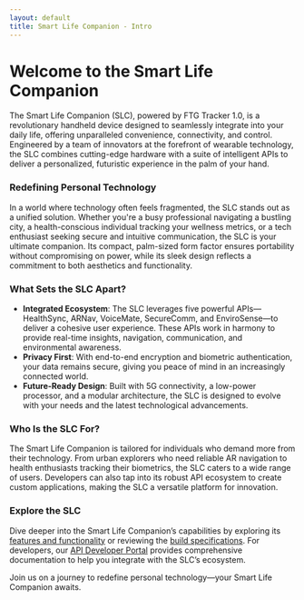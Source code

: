 ```yaml
---
layout: default
title: Smart Life Companion - Intro
---
```

# Welcome to the Smart Life Companion

The Smart Life Companion (SLC), powered by FTG Tracker 1.0, is a revolutionary handheld device designed to seamlessly integrate into your daily life, offering unparalleled convenience, connectivity, and control. Engineered by a team of innovators at the forefront of wearable technology, the SLC combines cutting-edge hardware with a suite of intelligent APIs to deliver a personalized, futuristic experience in the palm of your hand.

### Redefining Personal Technology
In a world where technology often feels fragmented, the SLC stands out as a unified solution. Whether you're a busy professional navigating a bustling city, a health-conscious individual tracking your wellness metrics, or a tech enthusiast seeking secure and intuitive communication, the SLC is your ultimate companion. Its compact, palm-sized form factor ensures portability without compromising on power, while its sleek design reflects a commitment to both aesthetics and functionality.

### What Sets the SLC Apart?
- **Integrated Ecosystem**: The SLC leverages five powerful APIs—HealthSync, ARNav, VoiceMate, SecureComm, and EnviroSense—to deliver a cohesive user experience. These APIs work in harmony to provide real-time insights, navigation, communication, and environmental awareness.
- **Privacy First**: With end-to-end encryption and biometric authentication, your data remains secure, giving you peace of mind in an increasingly connected world.
- **Future-Ready Design**: Built with 5G connectivity, a low-power processor, and a modular architecture, the SLC is designed to evolve with your needs and the latest technological advancements.

### Who Is the SLC For?
The Smart Life Companion is tailored for individuals who demand more from their technology. From urban explorers who need reliable AR navigation to health enthusiasts tracking their biometrics, the SLC caters to a wide range of users. Developers can also tap into its robust API ecosystem to create custom applications, making the SLC a versatile platform for innovation.

### Explore the SLC
Dive deeper into the Smart Life Companion’s capabilities by exploring its [features and functionality](#) or reviewing the [build specifications](#). For developers, our [API Developer Portal](#) provides comprehensive documentation to help you integrate with the SLC’s ecosystem.

Join us on a journey to redefine personal technology—your Smart Life Companion awaits.
